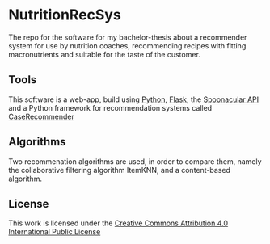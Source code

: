 # NutritionRecSys
The repo for the software for my bachelor-thesis about a recommender system for use by nutrition coaches, recommending recipes with fitting macronutrients and suitable for the taste of the customer.

## Tools
This software is a web-app, build using [Python](https://www.python.org/), [Flask](https://flask.palletsprojects.com/en/2.3.x/), the [Spoonacular API](https://spoonacular.com/food-api) and a Python framework for recommendation systems called [CaseRecommender](https://github.com/caserec/CaseRecommender)

## Algorithms
Two recommenation algorithms are used, in order to compare them, namely the collaborative filtering algorithm ItemKNN, and a content-based algorithm.

## License
This work is licensed under the [Creative Commons Attribution 4.0 International Public License](/LICENSE)
